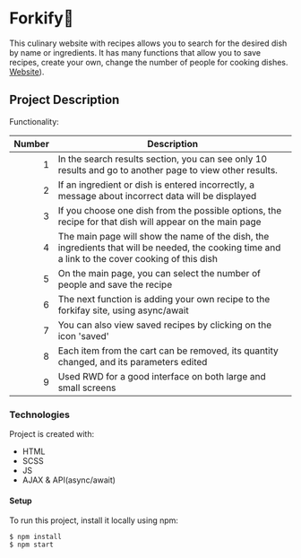 # Forkify🍴
This culinary website with recipes allows you to search for the desired dish by name or ingredients. It has many functions that allow you to save recipes, create your own, change the number of people for cooking dishes. [Website](https://tetiananosenko.github.io/forkify/)).
## Project Description
Functionality:

| Number | Description |
|-----:|-----------|
|1|In the search results section, you can see only 10 results and go to another page to view other results.
|2|	If an ingredient or dish is entered incorrectly, a message about incorrect data will be displayed
|3|	If you choose one dish from the possible options, the recipe for that dish will appear on the main page
|4|The main page will show the name of the dish, the ingredients that will be needed, the cooking time and a link to the cover cooking of this dish
|5|	On the main page, you can select the number of people and save the recipe
|6|	The next function is adding your own recipe to the forkifay site, using async/await
|7| You can also view saved recipes by clicking on the icon 'saved'
|8|	Each item from the cart can be removed, its quantity changed, and its parameters edited
|9|	Used RWD for a good interface on both large and small screens
### Technologies
Project is created with:
* HTML
* SCSS
* JS
* AJAX & API(async/await)
#### Setup
To run this project, install it locally using npm:
```
$ npm install
$ npm start
```
